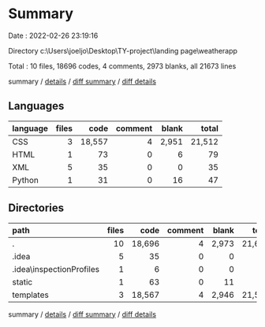 # Summary

Date : 2022-02-26 23:19:16

Directory c:\Users\joeljo\Desktop\TY-project\landing page\weatherapp

Total : 10 files,  18696 codes, 4 comments, 2973 blanks, all 21673 lines

summary / [details](details.md) / [diff summary](diff.md) / [diff details](diff-details.md)

## Languages
| language | files | code | comment | blank | total |
| :--- | ---: | ---: | ---: | ---: | ---: |
| CSS | 3 | 18,557 | 4 | 2,951 | 21,512 |
| HTML | 1 | 73 | 0 | 6 | 79 |
| XML | 5 | 35 | 0 | 0 | 35 |
| Python | 1 | 31 | 0 | 16 | 47 |

## Directories
| path | files | code | comment | blank | total |
| :--- | ---: | ---: | ---: | ---: | ---: |
| . | 10 | 18,696 | 4 | 2,973 | 21,673 |
| .idea | 5 | 35 | 0 | 0 | 35 |
| .idea\inspectionProfiles | 1 | 6 | 0 | 0 | 6 |
| static | 1 | 63 | 0 | 11 | 74 |
| templates | 3 | 18,567 | 4 | 2,946 | 21,517 |

summary / [details](details.md) / [diff summary](diff.md) / [diff details](diff-details.md)